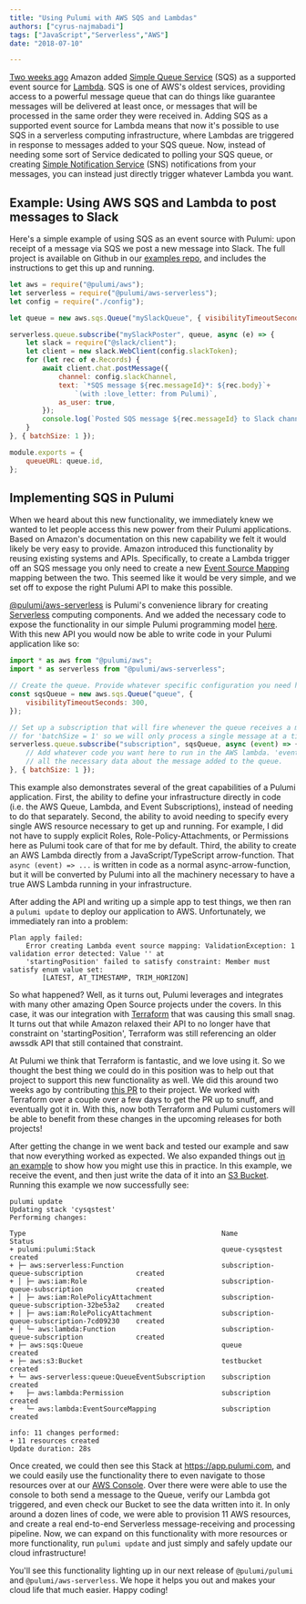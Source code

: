 ```yaml
---
title: "Using Pulumi with AWS SQS and Lambdas"
authors: ["cyrus-najmabadi"]
tags: ["JavaScript","Serverless","AWS"]
date: "2018-07-10"

---
```


[Two weeks ago](https://aws.amazon.com/blogs/aws/aws-lambda-adds-amazon-simple-queue-service-to-supported-event-sources/)
Amazon added [Simple Queue Service](https://aws.amazon.com/sqs/) (SQS)
as a supported event source for
[Lambda](https://aws.amazon.com/lambda/). SQS is one of AWS's oldest
services, providing access to a powerful message queue that can do
things like guarantee messages will be delivered at least once, or
messages that will be processed in the same order they were received in.
Adding SQS as a supported event source for Lambda means that now it's
possible to use SQS in a serverless computing infrastructure, where
Lambdas are triggered in response to messages added to your SQS queue.
Now, instead of needing some sort of Service dedicated to polling your
SQS queue, or creating [Simple Notification Service](https://aws.amazon.com/sns/) (SNS)
notifications from your
messages, you can instead just directly trigger whatever Lambda you
want.
<!--more-->

## Example: Using AWS SQS and Lambda to post messages to Slack

Here's a simple example of using SQS as an event source with Pulumi:
upon receipt of a message via SQS we post a new message into Slack. The
full project is available on Github in our
[examples repo](https://github.com/pulumi/examples/tree/master/aws-js-sqs-slack),
and includes the instructions to get this up and running.

```javascript
let aws = require("@pulumi/aws");
let serverless = require("@pulumi/aws-serverless");
let config = require("./config");

let queue = new aws.sqs.Queue("mySlackQueue", { visibilityTimeoutSeconds: 180 });

serverless.queue.subscribe("mySlackPoster", queue, async (e) => {
    let slack = require("@slack/client");
    let client = new slack.WebClient(config.slackToken);
    for (let rec of e.Records) {
        await client.chat.postMessage({
            channel: config.slackChannel,
            text: `*SQS message ${rec.messageId}*: ${rec.body}`+
                `(with :love_letter: from Pulumi)`,
            as_user: true,
        });
        console.log(`Posted SQS message ${rec.messageId} to Slack channel ${config.slackChannel}`);
    }
}, { batchSize: 1 });

module.exports = {
    queueURL: queue.id,
};
```

## Implementing SQS in Pulumi

When we heard about this new functionality, we immediately knew we
wanted to let people access this new power from their Pulumi
applications. Based on Amazon's documentation on this new capability we
felt it would likely be very easy to provide. Amazon introduced this
functionality by reusing existing systems and APIs. Specifically, to
create a Lambda trigger off an SQS message you only need to create a new
[Event Source Mapping](https://docs.aws.amazon.com/lambda/latest/dg/API_CreateEventSourceMapping.html)
mapping between the two. This seemed like it would be very simple, and
we set off to expose the right Pulumi API to make this possible.

[@pulumi/aws-serverless](https://github.com/pulumi/pulumi-aws-serverless)
is Pulumi's convenience library for creating
[Serverless](https://aws.amazon.com/serverless/) computing components.
And we added the necessary code to expose the functionality in our
simple Pulumi programming model
[here](https://github.com/pulumi/pulumi-aws-serverless/blob/master/nodejs/aws-serverless/queue.ts).
With this new API you would now be able to write code in your Pulumi
application like so:

```javascript
import * as aws from "@pulumi/aws";
import * as serverless from "@pulumi/aws-serverless";

// Create the queue. Provide whatever specific configuration you need here.
const sqsQueue = new aws.sqs.Queue("queue", {
    visibilityTimeoutSeconds: 300,
});

// Set up a subscription that will fire whenever the queue receives a message. Here we ask 
// for 'batchSize = 1' so we will only process a single message at a time.
serverless.queue.subscribe("subscription", sqsQueue, async (event) => {
    // Add whatever code you want here to run in the AWS lambda. 'event' will contain the
    // all the necessary data about the message added to the queue.
}, { batchSize: 1 });
```

This example also demonstrates several of the great capabilities of a
Pulumi application. First, the ability to define your infrastructure
directly in code (i.e. the AWS Queue, Lambda, and Event Subscriptions),
instead of needing to do that separately. Second, the ability to avoid
needing to specify every single AWS resource necessary to get up and
running. For example, I did not have to supply explicit Roles,
Role-Policy-Attachments, or Permissions here as Pulumi took care of that
for me by default. Third, the ability to create an AWS Lambda directly
from a JavaScript/TypeScript arrow-function. That `async (event) => ...`
is written in code as a normal async-arrow-function, but it will be
converted by Pulumi into all the machinery necessary to have a true AWS
Lambda running in your infrastructure.

After adding the API and writing up a simple app to test things, we then
ran a `pulumi update` to deploy our application to AWS. Unfortunately,
we immediately ran into a problem:

```
Plan apply failed:
    Error creating Lambda event source mapping: ValidationException: 1 validation error detected: Value '' at
    'startingPosition' failed to satisfy constraint: Member must satisfy enum value set:
        [LATEST, AT_TIMESTAMP, TRIM_HORIZON]
```

So what happened? Well, as it turns out, Pulumi leverages and integrates
with many other amazing Open Source projects under the covers. In this
case, it was our integration with [Terraform](https://www.terraform.io/)
that was causing this small snag. It turns out that while Amazon relaxed
their API to no longer have that constraint on 'startingPosition',
Terraform was still referencing an older awssdk API that still contained
that constraint.

At Pulumi we think that Terraform is fantastic, and we love using it. So
we thought the best thing we could do in this position was to help out
that project to support this new functionality as well. We did this
around two weeks ago by contributing [this PR](https://github.com/terraform-providers/terraform-provider-aws/pull/5024)
to their project. We worked with Terraform over a couple over a few days
to get the PR up to snuff, and eventually got it in. With this, now both
Terraform and Pulumi customers will be able to benefit from these
changes in the upcoming releases for both projects!

After getting the change in we went back and tested our example and saw
that now everything worked as expected. We also expanded things out
[in an example](https://github.com/pulumi/pulumi-aws/blob/master/examples/queue/index.ts)
to show how you might use this in practice. In this example, we receive
the event, and then just write the data of it into an [S3 Bucket](https://aws.amazon.com/s3/). Running this example we now
successfully see:

```
pulumi update
Updating stack 'cysqstest'
Performing changes:

Type                                                Name                                        Status
+ pulumi:pulumi:Stack                               queue-cysqstest                             created
+ ├─ aws:serverless:Function                        subscription-queue-subscription             created
+ │ ├─ aws:iam:Role                                 subscription-queue-subscription             created
+ │ ├─ aws:iam:RolePolicyAttachment                 subscription-queue-subscription-32be53a2    created
+ │ ├─ aws:iam:RolePolicyAttachment                 subscription-queue-subscription-7cd09230    created
+ │ └─ aws:lambda:Function                          subscription-queue-subscription             created
+ ├─ aws:sqs:Queue                                  queue                                       created
+ ├─ aws:s3:Bucket                                  testbucket                                  created
+ └─ aws-serverless:queue:QueueEventSubscription    subscription                                created
+   ├─ aws:lambda:Permission                        subscription                                created
+   └─ aws:lambda:EventSourceMapping                subscription                                created

info: 11 changes performed:
+ 11 resources created
Update duration: 28s
```

Once created, we could then see this Stack at <https://app.pulumi.com>,
and we could easily use the functionality there to even navigate to
those resources over at our [AWS Console](https://console.aws.amazon.com). Over there were were able to
use the console to both send a message to the Queue, verify our Lambda
got triggered, and even check our Bucket to see the data written into
it. In only around a dozen lines of code, we were able to provision 11
AWS resources, and create a real end-to-end Serverless message-receiving
and processing pipeline. Now, we can expand on this functionality with
more resources or more functionality, run `pulumi update` and just
simply and safely update our cloud infrastructure!

You'll see this functionality lighting up in our next release of
`@pulumi/pulumi` and `@pulumi/aws-serverless`. We hope it helps you out
and makes your cloud life that much easier. Happy coding!
